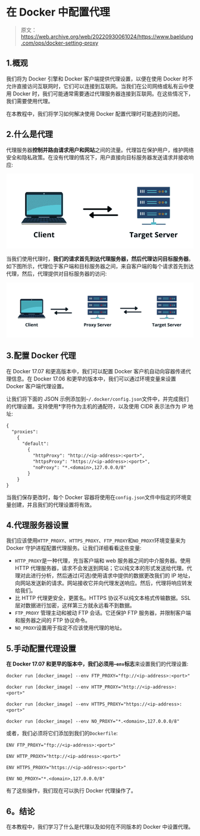 # 在 Docker 中配置代理

> 原文：<https://web.archive.org/web/20220930061024/https://www.baeldung.com/ops/docker-setting-proxy>

## 1.概观

我们将为 Docker 引擎和 Docker 客户端提供代理设置，以便在使用 Docker 时不允许直接访问互联网时，它们可以连接到互联网。当我们在公司网络或私有云中使用 Docker 时，我们可能通常需要通过代理服务器连接到互联网。在这些情况下，我们需要使用代理。

在本教程中，我们将学习如何解决使用 Docker 配置代理时可能遇到的问题。

## 2.什么是代理

代理服务器**控制并路由请求用户和网站**之间的流量。代理旨在保护用户，维护网络安全和隐私政策。在没有代理的情况下，用户直接向目标服务器发送请求并接收响应:

[![](img/b5d4dd7591860e733dd89e072c878f16.png)](/web/20220727020745/https://www.baeldung.com/wp-content/uploads/2022/05/docker-proxy-2.png)

当我们使用代理时，**我们的请求首先到达代理服务器，然后代理访问目标服务器**。如下图所示，代理位于客户端和目标服务器之间，来自客户端的每个请求首先到达代理，然后，代理提供对目标服务器的访问:

[![](img/81b15296394821dc4ebfe6020cfca452.png)](/web/20220727020745/https://www.baeldung.com/wp-content/uploads/2022/05/docker-proxy-1.png)

## 3.配置 Docker 代理

在 Docker 17.07 和更高版本中，我们可以配置 Docker 客户机自动向容器传递代理信息。在 Docker 17.06 和更早的版本中，我们可以通过环境变量来设置 Docker 客户端代理设置。

让我们将下面的 JSON 示例添加到`~/.docker/config.json`文件中，并完成我们的代理设置。支持使用*字符作为主机的通配符，以及使用 CIDR 表示法作为 IP 地址:

```
{ 
  "proxies":
    { 
      "default": 
        { 
          "httpProxy": "http://<ip-address>:<port>", 
          "httpsProxy": "https://<ip-address>:<port>", 
          "noProxy": "*.<domain>,127.0.0.0/8" 
        } 
    } 
} 
```

当我们保存更改时，每个 Docker 容器将使用在`config.json`文件中指定的环境变量创建，并且我们的代理设置将有效。

## 4.代理服务器设置

我们应该使用`HTTP_PROXY`、`HTTPS_PROXY`、`FTP_PROXY`和`NO_PROXY`环境变量来为 Docker 守护进程配置代理服务。让我们详细看看这些变量:

*   `HTTP_PROXY`是一种代理，充当客户端和 web 服务器之间的中介服务器。使用 HTTP 代理服务器，请求不会发送到网站；它以纯文本的形式发送给代理。代理对此进行分析，然后通过(可选)使用请求中提供的数据更改我们的 IP 地址，向网站发送新的请求。网站接收它并向代理发送响应。然后，代理将响应转发给我们。
*   比 HTTP 代理更安全，更匿名。HTTPS 协议不以纯文本格式传输数据。SSL 层对数据进行加密，这样第三方就永远看不到数据。
*   `FTP_PROXY` 管理主动和被动 FTP 会话。它还保护 FTP 服务器，并限制客户端和服务器之间的 FTP 协议命令。
*   `NO_PROXY`设置用于指定不应该使用代理的地址。

## 5.手动配置代理设置

**在 Docker 17.07 和更早的版本中，我们必须用`–env`标志**来设置我们的代理设置:

```
docker run [docker_image] --env FTP_PROXY="ftp://<ip-address>:<port>"
```

```
docker run [docker_image] --env HTTP_PROXY="http://<ip-address>:<port>"
```

```
docker run [docker_image] --env HTTPS_PROXY="https://<ip-address>:<port>"
```

```
docker run [docker_image] --env NO_PROXY="*.<domain>,127.0.0.0/8"
```

或者，我们必须将它们添加到我们的`Dockerfile`:

```
ENV FTP_PROXY="ftp://<ip-address>:<port>"
```

```
ENV HTTP_PROXY="http://<ip-address>:<port>"
```

```
ENV HTTPS_PROXY="https://<ip-address>:<port>"
```

```
ENV NO_PROXY="*.<domain>,127.0.0.0/8"
```

有了这些操作，我们现在可以执行 Docker 代理操作了。

## **6。结论**

在本教程中，我们学习了什么是代理以及如何在不同版本的 Docker 中设置代理。